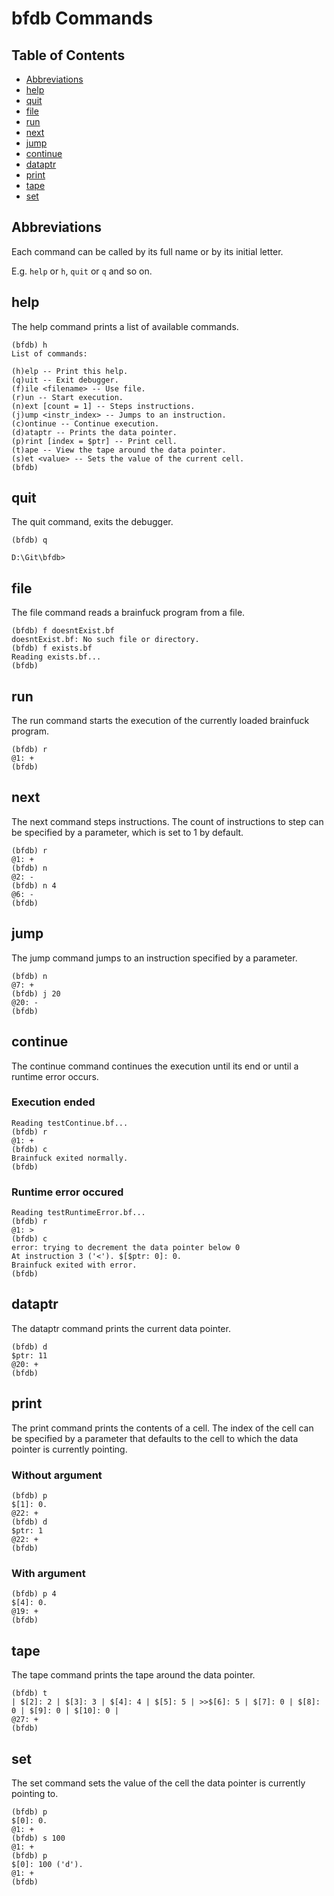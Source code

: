# bfdb Commands

## Table of Contents

- [Abbreviations](#abbreviations)
- [help](#help)
- [quit](#quit)
- [file](#file)
- [run](#run)
- [next](#next)
- [jump](#jump)
- [continue](#continue)
- [dataptr](#dataptr)
- [print](#print)
- [tape](#tape)
- [set](#set)

## Abbreviations

Each command can be called by its full name or by its initial letter.

E.g. `help` or `h`, `quit` or `q` and so on.

## help

The help command prints a list of available commands.

```console
(bfdb) h
List of commands:

(h)elp -- Print this help.
(q)uit -- Exit debugger.
(f)ile <filename> -- Use file.
(r)un -- Start execution.
(n)ext [count = 1] -- Steps instructions.
(j)ump <instr_index> -- Jumps to an instruction.
(c)ontinue -- Continue execution.
(d)ataptr -- Prints the data pointer.
(p)rint [index = $ptr] -- Print cell.
(t)ape -- View the tape around the data pointer.
(s)et <value> -- Sets the value of the current cell.
(bfdb)
```

## quit

The quit command, exits the debugger.

```console
(bfdb) q

D:\Git\bfdb>
```

## file

The file command reads a brainfuck program from a file.

```console
(bfdb) f doesntExist.bf
doesntExist.bf: No such file or directory.
(bfdb) f exists.bf
Reading exists.bf...
(bfdb)
```

## run

The run command starts the execution of the currently loaded brainfuck program.

```console
(bfdb) r
@1: +
(bfdb)
```

## next

The next command steps instructions.
The count of instructions to step can be specified by a parameter, which is set to 1 by default.

```console
(bfdb) r
@1: +
(bfdb) n
@2: -
(bfdb) n 4
@6: -
(bfdb)
```

## jump

The jump command jumps to an instruction specified by a parameter.

```console
(bfdb) n
@7: +
(bfdb) j 20
@20: -
(bfdb)
```

## continue

The continue command continues the execution until its end or until a runtime error occurs.

### Execution ended

```console
Reading testContinue.bf...
(bfdb) r
@1: +
(bfdb) c
Brainfuck exited normally.
(bfdb)
```

### Runtime error occured

```console
Reading testRuntimeError.bf...
(bfdb) r
@1: >
(bfdb) c
error: trying to decrement the data pointer below 0
At instruction 3 ('<'). $[$ptr: 0]: 0.
Brainfuck exited with error.
(bfdb)
```

## dataptr

The dataptr command prints the current data pointer.

```console
(bfdb) d
$ptr: 11
@20: +
(bfdb)
```

## print

The print command prints the contents of a cell.
The index of the cell can be specified by a parameter that defaults to the cell to which the data pointer is currently pointing.

### Without argument

```console
(bfdb) p
$[1]: 0.
@22: +
(bfdb) d
$ptr: 1
@22: +
(bfdb)
```

### With argument

```console
(bfdb) p 4
$[4]: 0.
@19: +
(bfdb)
```

## tape

The tape command prints the tape around the data pointer.

```console
(bfdb) t
| $[2]: 2 | $[3]: 3 | $[4]: 4 | $[5]: 5 | >>$[6]: 5 | $[7]: 0 | $[8]: 0 | $[9]: 0 | $[10]: 0 |
@27: +
(bfdb)
```

## set

The set command sets the value of the cell the data pointer is currently pointing to.

```console
(bfdb) p
$[0]: 0.
@1: +
(bfdb) s 100
@1: +
(bfdb) p
$[0]: 100 ('d').
@1: +
(bfdb)
```